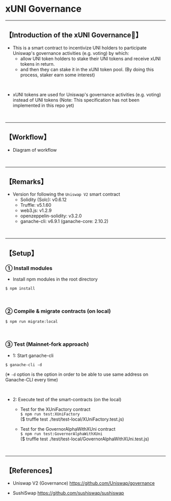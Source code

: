 # xUNI Governance

***
## 【Introduction of the xUNI Governance🦄】
- This is a smart contract to incentivize UNI holders to participate Uniswap's governance activities (e.g. voting) by which:
  - allow UNI token holders to stake their UNI tokens and receive xUNI tokens in return.
  - and then they can stake it in the xUNI token pool. (By doing this process, staker earn some interest)

<br>

- xUNI tokens are used for Uniswap's governance activities (e.g. voting) instead of UNI tokens
  (Note: This specification has not been implemented in this repo yet)


&nbsp;

***

## 【Workflow】
- Diagram of workflow  

&nbsp;

***

## 【Remarks】
- Version for following the `Uniswap V2` smart contract
  - Solidity (Solc): v0.6.12
  - Truffle: v5.1.60
  - web3.js: v1.2.9
  - openzeppelin-solidity: v3.2.0
  - ganache-cli: v6.9.1 (ganache-core: 2.10.2)


&nbsp;

***

## 【Setup】
### ① Install modules
- Install npm modules in the root directory
```
$ npm install
```

<br>

### ② Compile & migrate contracts (on local)
```
$ npm run migrate:local
```

<br>

### ③ Test (Mainnet-fork approach)
- 1: Start ganache-cli
```
$ ganache-cli -d
```
(※ `-d` option is the option in order to be able to use same address on Ganache-CLI every time)

<br>

- 2: Execute test of the smart-contracts (on the local)  
  - Test for the XUniFactory contract  
    `$ npm run test:XUniFactory`  
    ($ truffle test ./test/test-local/XUniFactory.test.js)     

  - Test for the GovernorAlphaWithXUni contract   
    `$ npm run test:GovernorAlphaWithXUni`    
    ($ truffle test ./test/test-local/GovernorAlphaWithXUni.test.js)  

<br>

***

## 【References】
- Uniswap V2 (Governance)
  https://github.com/Uniswap/governance

- SushiSwap
  https://github.com/sushiswap/sushiswap


